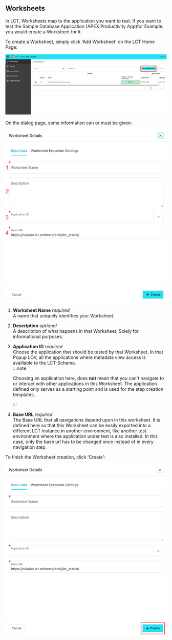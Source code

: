 ## Worksheets
In LCT, Worksheets map to the application you want to test. If you want to test the Sample Database Application (APEX Productivity App)for Example, you would create a Worksheet for it.

To create a Worksheet, simply click 'Add Worksheet' on the LCT Home Page:

![Add Worksheet | Open Dialog](./img/add_worksheet_bttn.png)

On the dialog page, some information can or must be given:

![Add Worksheet | Elements](./img/add_worksheet_elements.png)

1. __Worksheet Name__  *required*  
   A name that uniquely identifies your Worksheet.
2. __Description__ *optional*  
   A description of what happens in that Worksheet. Solely for informational purposes.
3. __Application ID__ *required*   
   Choose the application that should be tested by that Worksheet. In that Popup LOV, all the applications where metadata view access is availlable to the LCT-Schema.  
   :::note

   Choosing an application here, does __not__ mean that you can't navigate to or interact with other applications in this Worksheet. The application defined only serves as a starting point and is used for the step creation templates.

   :::     
4. __Base URL__ *required*   
   The Base URL that all navigations depend upon in this worksheet. It is defined here so that this Worksheet can be easily exported into a different LCT instance in another environment, like another test environment where the application under test is also installed. In this case, only the base url has to be changed once instead of in every navigation step. 

To finish the Worksheet creation, click 'Create':

![Add Worksheet | Click Create](./img/add_worksheet_click_create.png)